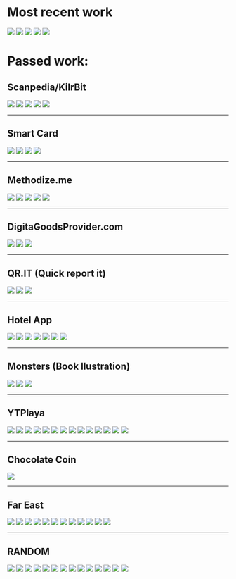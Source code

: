 Most recent work
================

![](https://github.com/benzmuircroft/SCREEN-SHOTS/blob/main/img/fct.png?raw=true)
![](https://github.com/benzmuircroft/SCREEN-SHOTS/blob/main/img/Screenshot%20at%202022-02-21%2019-57-02.png?raw=true)
![](https://github.com/benzmuircroft/SCREEN-SHOTS/blob/main/img/mob.png?raw=true)
![](https://github.com/benzmuircroft/SCREEN-SHOTS/blob/main/img/fees.gif?raw=true)
![](https://github.com/benzmuircroft/SCREEN-SHOTS/blob/main/img/addcoin.png?raw=true)

Passed work:
============

Scanpedia/KilrBit
-----------------

![](https://github.com/benzmuircroft/SCREEN-SHOTS/blob/main/img/88.png?raw=true)
![](https://github.com/benzmuircroft/SCREEN-SHOTS/blob/main/img/58.png?raw=true)
![](https://github.com/benzmuircroft/SCREEN-SHOTS/blob/main/img/63.png?raw=true)
![](https://github.com/benzmuircroft/SCREEN-SHOTS/blob/main/img/75.png?raw=true)
![](https://github.com/benzmuircroft/SCREEN-SHOTS/blob/main/img/76.png?raw=true)

---

Smart Card
----------

![](https://github.com/benzmuircroft/SCREEN-SHOTS/blob/main/img/71.png?raw=true)
![](https://github.com/benzmuircroft/SCREEN-SHOTS/blob/main/img/12.png?raw=true)
![](https://github.com/benzmuircroft/SCREEN-SHOTS/blob/main/img/21.png?raw=true)
![](https://github.com/benzmuircroft/SCREEN-SHOTS/blob/main/img/22.png?raw=true)

---

Methodize.me
------------

![](https://github.com/benzmuircroft/SCREEN-SHOTS/blob/main/img/100.png?raw=true)
![](https://github.com/benzmuircroft/SCREEN-SHOTS/blob/main/img/77.png?raw=true)
![](https://github.com/benzmuircroft/SCREEN-SHOTS/blob/main/img/0.png?raw=true)
![](https://github.com/benzmuircroft/SCREEN-SHOTS/blob/main/img/16.png?raw=true)
![](https://github.com/benzmuircroft/SCREEN-SHOTS/blob/main/img/17.png?raw=true)

---

DigitaGoodsProvider.com
-----------------------

![](https://github.com/benzmuircroft/SCREEN-SHOTS/blob/main/img/7.png?raw=true)
![](https://github.com/benzmuircroft/SCREEN-SHOTS/blob/main/img/1.png?raw=true)
![](https://github.com/benzmuircroft/SCREEN-SHOTS/blob/main/img/3.png?raw=true)

---

QR.IT (Quick report it)
-----------------------

![](https://github.com/benzmuircroft/SCREEN-SHOTS/blob/main/img/9.png?raw=true)
![](https://github.com/benzmuircroft/SCREEN-SHOTS/blob/main/img/85.png?raw=true)
![](https://github.com/benzmuircroft/SCREEN-SHOTS/blob/main/img/79.png?raw=true)

---

Hotel App
---------

![](https://github.com/benzmuircroft/SCREEN-SHOTS/blob/main/img/2.png?raw=true)
![](https://github.com/benzmuircroft/SCREEN-SHOTS/blob/main/img/44.png?raw=true)
![](https://github.com/benzmuircroft/SCREEN-SHOTS/blob/main/img/45.png?raw=true)
![](https://github.com/benzmuircroft/SCREEN-SHOTS/blob/main/img/46.png?raw=true)
![](https://github.com/benzmuircroft/SCREEN-SHOTS/blob/main/img/47.png?raw=true)
![](https://github.com/benzmuircroft/SCREEN-SHOTS/blob/main/img/48.png?raw=true)
![](https://github.com/benzmuircroft/SCREEN-SHOTS/blob/main/img/55.png?raw=true)

---

Monsters (Book Ilustration)
---------------------------

![](https://github.com/benzmuircroft/SCREEN-SHOTS/blob/main/img/42.png?raw=true)
![](https://github.com/benzmuircroft/SCREEN-SHOTS/blob/main/img/25.png?raw=true)
![](https://github.com/benzmuircroft/SCREEN-SHOTS/blob/main/img/26.png?raw=true)

---

YTPlaya
-------

![](https://github.com/benzmuircroft/SCREEN-SHOTS/blob/main/img/70.png?raw=true)
![](https://github.com/benzmuircroft/SCREEN-SHOTS/blob/main/img/72.png?raw=true)
![](https://github.com/benzmuircroft/SCREEN-SHOTS/blob/main/img/4.png?raw=true)
![](https://github.com/benzmuircroft/SCREEN-SHOTS/blob/main/img/5.png?raw=true)
![](https://github.com/benzmuircroft/SCREEN-SHOTS/blob/main/img/6.png?raw=true)
![](https://github.com/benzmuircroft/SCREEN-SHOTS/blob/main/img/93.png?raw=true)
![](https://github.com/benzmuircroft/SCREEN-SHOTS/blob/main/img/94.png?raw=true)
![](https://github.com/benzmuircroft/SCREEN-SHOTS/blob/main/img/95.png?raw=true)
![](https://github.com/benzmuircroft/SCREEN-SHOTS/blob/main/img/96.png?raw=true)
![](https://github.com/benzmuircroft/SCREEN-SHOTS/blob/main/img/97.png?raw=true)
![](https://github.com/benzmuircroft/SCREEN-SHOTS/blob/main/img/98.png?raw=true)
![](https://github.com/benzmuircroft/SCREEN-SHOTS/blob/main/img/15.png?raw=true)
![](https://github.com/benzmuircroft/SCREEN-SHOTS/blob/main/img/13.png?raw=true)
![](https://github.com/benzmuircroft/SCREEN-SHOTS/blob/main/img/14.png?raw=true)

---

Chocolate Coin
--------------

![](https://github.com/benzmuircroft/SCREEN-SHOTS/blob/main/img/90.png?raw=true)

---

Far East
--------

![](https://github.com/benzmuircroft/SCREEN-SHOTS/blob/main/img/102.png?raw=true)
![](https://github.com/benzmuircroft/SCREEN-SHOTS/blob/main/img/111.png?raw=true)
![](https://github.com/benzmuircroft/SCREEN-SHOTS/blob/main/img/112.png?raw=true)
![](https://github.com/benzmuircroft/SCREEN-SHOTS/blob/main/img/113.png?raw=true)
![](https://github.com/benzmuircroft/SCREEN-SHOTS/blob/main/img/80.png?raw=true)
![](https://github.com/benzmuircroft/SCREEN-SHOTS/blob/main/img/18.png?raw=true)
![](https://github.com/benzmuircroft/SCREEN-SHOTS/blob/main/img/61.png?raw=true)
![](https://github.com/benzmuircroft/SCREEN-SHOTS/blob/main/img/23.png?raw=true)
![](https://github.com/benzmuircroft/SCREEN-SHOTS/blob/main/img/33.png?raw=true)
![](https://github.com/benzmuircroft/SCREEN-SHOTS/blob/main/img/64.png?raw=true)
![](https://github.com/benzmuircroft/SCREEN-SHOTS/blob/main/img/87.png?raw=true)
![](https://github.com/benzmuircroft/SCREEN-SHOTS/blob/main/img/56.png?raw=true)

---

RANDOM
------

![](https://github.com/benzmuircroft/SCREEN-SHOTS/blob/main/img/43.png?raw=true)
![](https://github.com/benzmuircroft/SCREEN-SHOTS/blob/main/img/11.png?raw=true)
![](https://github.com/benzmuircroft/SCREEN-SHOTS/blob/main/img/20.png?raw=true)
![](https://github.com/benzmuircroft/SCREEN-SHOTS/blob/main/img/31.png?raw=true)
![](https://github.com/benzmuircroft/SCREEN-SHOTS/blob/main/img/32.png?raw=true)
![](https://github.com/benzmuircroft/SCREEN-SHOTS/blob/main/img/36.png?raw=true)
![](https://github.com/benzmuircroft/SCREEN-SHOTS/blob/main/img/37.png?raw=true)
![](https://github.com/benzmuircroft/SCREEN-SHOTS/blob/main/img/38.png?raw=true)
![](https://github.com/benzmuircroft/SCREEN-SHOTS/blob/main/img/39.png?raw=true)
![](https://github.com/benzmuircroft/SCREEN-SHOTS/blob/main/img/40.png?raw=true)
![](https://github.com/benzmuircroft/SCREEN-SHOTS/blob/main/img/83.png?raw=true)
![](https://github.com/benzmuircroft/SCREEN-SHOTS/blob/main/img/69.png?raw=true)
![](https://github.com/benzmuircroft/SCREEN-SHOTS/blob/main/img/78.png?raw=true)
![](https://github.com/benzmuircroft/SCREEN-SHOTS/blob/main/img/89.png?raw=true)







